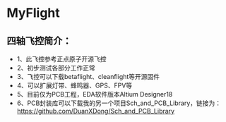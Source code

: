 ﻿# MyFlight
## 四轴飞控简介：
- 1、此飞控参考正点原子开源飞控   
- 2、初步测试各部分工作正常   
- 3、飞控可以下载betaflight、cleanflight等开源固件   
- 4、可以扩展灯带、蜂鸣器、GPS、FPV等   
- 5、目前仅为PCB工程，EDA软件版本Altium Designer18    
- 6、PCB封装库可以下载我的另一个项目Sch_and_PCB_Library，链接为：https://github.com/DuanXDong/Sch_and_PCB_Library   
